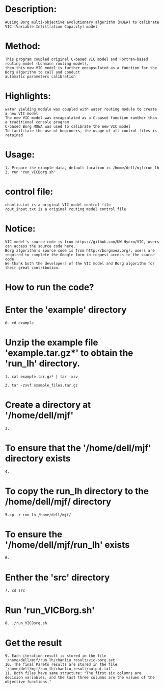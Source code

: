 # Description:
	#Using Borg multi-objective evolutionary algorithm (MOEA) to calibrate VIC (Variable Infiltration Capacity) model

# Method:
	This program coupled original C-based VIC model and Fortran-based routing model (Lohmann routing model),
	then this new VIC model is further encapsulated as a function for the Borg algorithm to call and conduct
	automatic parameters calibration

# Highlights:
	water yielding module was coupled with water routing module to create a new VIC model
	The new VIC model was encapsulated as a C-based function ranther than a traditional console program
	C-based Borg MOEA was used to calibrate the new VIC model 
	To facilitate the use of beginners, the usage of all control files is retained

# Usage:
    1. Prepare the example data, default location is /home/dell/mjf/run_lh
    2. run 'run_VICBorg.sh'

# control file:
	chanliu.txt is a original VIC model control file
	rout_input.txt is a original routing model control file

# Notice:
	VIC model's source code is from https://github.com/UW-Hydro/VIC, users can access the source code here.
	Borg algorithm's source code is from http://borgmoea.org/, users are required to complete the Google form to request access to the source code.
	We thank both the developers of the VIC model and Borg algorithm for their great contribution.

# How to run the code?

# Enter the 'example' directory
	0. cd example

# Unzip the example file 'example.tar.gz*' to obtain the 'run_lh' directory.
	1. cat example.tar.gz* | tar -xzv

	2. tar -zxvf example_files.tar.gz

# Create a directory at '/home/dell/mjf'
	3.

# To ensure that the '/home/dell/mjf' directory exists
	4.

# To copy the run_lh directory to the /home/dell/mjf/ directory
	5.cp -r run_lh /home/dell/mjf/

# To ensure the '/home/dell/mjf/run_lh' exists
	6. 

# Enther the 'src' directory
	7. cd src

# Run 'run_VICBorg.sh'
	8. ./run_VICBorg.sh
# Get the result
	9. Each iteration result is stored in the file '/home/dell/mjf/run_lh/chanliu_result/vic-borg.set'
 	10. The final Pareto results are stored in the file '/home/dell/mjf/run_lh/chanliu_result/output.txt'.
  	11. Both files have same structure: "The first six columns are decision variables, and the last three columns are the values of the objective functions."
